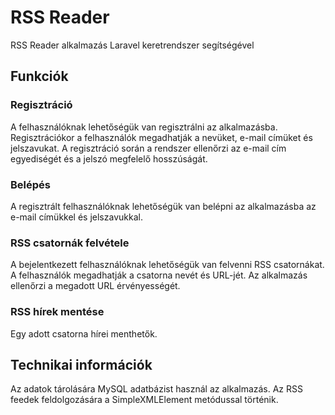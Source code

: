# RSS Reader

RSS Reader alkalmazás Laravel keretrendszer segítségével

## Funkciók

### Regisztráció
A felhasználóknak lehetőségük van regisztrálni az alkalmazásba.
Regisztrációkor a felhasználók megadhatják a nevüket, e-mail címüket és jelszavukat.
A regisztráció során a rendszer ellenőrzi az e-mail cím egyediségét és a jelszó
megfelelő hosszúságát.

### Belépés
A regisztrált felhasználóknak lehetőségük van belépni az alkalmazásba az e-mail címükkel és jelszavukkal.

### RSS csatornák felvétele
A bejelentkezett felhasználóknak lehetőségük van felvenni RSS csatornákat.
A felhasználók megadhatják a csatorna nevét és URL-jét.
Az alkalmazás ellenőrzi a megadott URL érvényességét.

### RSS hírek mentése
Egy adott csatorna hírei menthetők. 

## Technikai információk
Az adatok tárolására MySQL adatbázist használ az alkalmazás.
Az RSS feedek feldolgozására a SimpleXMLElement metódussal történik.

